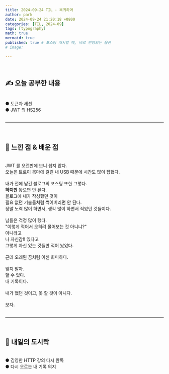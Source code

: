 ```yaml
---
title: 2024-09-24 TIL - 복귀하며
author: park
date: 2024-09-24 21:20:18 +0800
categories: [TIL, 2024-09]
tags: [typography]
math: true
mermaid: true
published: true # 포스팅 개시할 때, 바로 반영되는 옵션
# image: 

---
```


<br>

## ✍ 오늘 공부한 내용

<br>
● 토큰과 세션<br>
● JWT 의 HS256<br>

<br>

---

<br>

## 🧠 느낀 점 & 배운 점 

<br>
JWT 를 오랜만에 보니 쉽지 않다.<br>
오늘은 트로이 목마에 걸린 내 USB 때문에 시간도 많이 잡혔다.<br>
<br>
내가 전에 남긴 블로그의 포스팅 또한 그렇다.<br>
<b>하지만</b> 놓으면 안 된다.<br>
블로그에 내가 작성했던 것이<br>
필요 없던 기술들처럼 썩어버리면 안 된다.<br>
정말 노력 많이 하면서, 생각 많이 하면서 적었던 것들이다.<br>
<br>
남들은 걱정 많이 했다.<br>
"이렇게 적어서 오히려 물어보는 것 아니냐?"<br>
아니라고<br>
나 자신감!! 있다고<br>
그렇게 자신 있는 것들만 적어 놨었다.<br>
<br>
근데 오래된 꿈처럼 이젠 희미하다.<br>
<br>
잊지 말자.<br>
할 수 있다.<br>
내 기록이다.<br>
<br>
내가 했던 것이고, 못 할 것이 아니다.<br>
<br>
보자.<br>
<br>

---

<br>

## 🍱 내일의 도시락

<br>
<!-- ● 자바 ORM 표준 JPA 프로그래밍 - 기본편<br> -->
● 김영한 HTTP 강의 다시 완독<br>
● 다시 오르는 내 기록 의지<br>
<br>
<br>